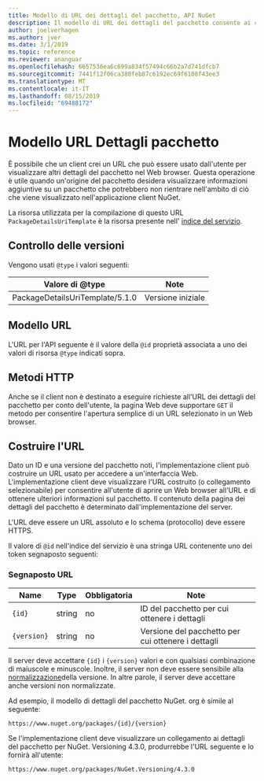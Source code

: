 ```yaml
---
title: Modello di URL dei dettagli del pacchetto, API NuGet
description: Il modello di URL dei dettagli del pacchetto consente ai client di visualizzare nell'interfaccia utente un collegamento Web a più dettagli del pacchetto
author: joelverhagen
ms.author: jver
ms.date: 3/1/2019
ms.topic: reference
ms.reviewer: ananguar
ms.openlocfilehash: 6657536ea6c699a834f57494c66b2a7d741dfcb7
ms.sourcegitcommit: 7441f12f06ca380feb87c6192ec69f6108f43ee3
ms.translationtype: MT
ms.contentlocale: it-IT
ms.lasthandoff: 08/15/2019
ms.locfileid: "69488172"
---
```

# <a name="package-details-url-template"></a>Modello URL Dettagli pacchetto

È possibile che un client crei un URL che può essere usato dall'utente per visualizzare altri dettagli del pacchetto nel Web browser. Questa operazione è utile quando un'origine del pacchetto desidera visualizzare informazioni aggiuntive su un pacchetto che potrebbero non rientrare nell'ambito di ciò che viene visualizzato nell'applicazione client NuGet.

La risorsa utilizzata per la compilazione di questo URL `PackageDetailsUriTemplate` è la risorsa presente nell' [indice del servizio](service-index.md).

## <a name="versioning"></a>Controllo delle versioni

Vengono usati `@type` i valori seguenti:

Valore di @type                     | Note
------------------------------- | -----
PackageDetailsUriTemplate/5.1.0 | Versione iniziale

## <a name="url-template"></a>Modello URL

L'URL per l'API seguente è il valore della `@id` proprietà associata a uno dei valori di risorsa `@type` indicati sopra.

## <a name="http-methods"></a>Metodi HTTP

Anche se il client non è destinato a eseguire richieste all'URL dei dettagli del pacchetto per conto dell'utente, la pagina Web deve supportare `GET` il metodo per consentire l'apertura semplice di un URL selezionato in un Web browser.

## <a name="construct-the-url"></a>Costruire l'URL

Dato un ID e una versione del pacchetto noti, l'implementazione client può costruire un URL usato per accedere a un'interfaccia Web. L'implementazione client deve visualizzare l'URL costruito (o collegamento selezionabile) per consentire all'utente di aprire un Web browser all'URL e di ottenere ulteriori informazioni sul pacchetto. Il contenuto della pagina dei dettagli del pacchetto è determinato dall'implementazione del server.

L'URL deve essere un URL assoluto e lo schema (protocollo) deve essere HTTPS.

Il valore di `@id` nell'indice del servizio è una stringa URL contenente uno dei token segnaposto seguenti:

### <a name="url-placeholders"></a>Segnaposto URL

Name        | Type    | Obbligatoria | Note
----------- | ------- | -------- | -----
`{id}`      | string  | no       | ID del pacchetto per cui ottenere i dettagli
`{version}` | string  | no       | Versione del pacchetto per cui ottenere i dettagli

Il server deve accettare `{id}` i `{version}` valori e con qualsiasi combinazione di maiuscole e minuscole. Inoltre, il server non deve essere sensibile alla [normalizzazione](https://docs.microsoft.com/en-us/nuget/concepts/package-versioning#normalized-version-numbers)della versione. In altre parole, il server deve accettare anche versioni non normalizzate.

Ad esempio, il modello di dettagli del pacchetto NuGet. org è simile al seguente:

    https://www.nuget.org/packages/{id}/{version}

Se l'implementazione client deve visualizzare un collegamento ai dettagli del pacchetto per NuGet. Versioning 4.3.0, produrrebbe l'URL seguente e lo fornirà all'utente:

    https://www.nuget.org/packages/NuGet.Versioning/4.3.0

